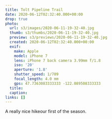 ```yaml
---
title: Tolt Pipeline Trail
date: 2020-06-12T02:32:40.000+00:00
drop: true
photo:
  url: s3/images/2020-06-11-19-32-40.jpg
  thumb: s3/thumbs/2020-06-11-19-32-40.jpg
  preview: s3/previews/2020-06-11-19-32-40.jpg
  created: 2020-06-12T02:32:40.000+00:00
  exif:
    make: Apple
    model: iPhone 7
    lens: iPhone 7 back camera 3.99mm f/1.8
    iso: '20'
    aperture: '1.8'
    shutter_speed: 1/709
    focal_length: 4.0 mm
    gps: 47.7363083333333 -122.089508333333
  title:
  caption:
links: []
---
```


A really nice hikeour first of the season.

